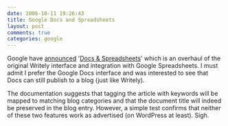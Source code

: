 ```yaml
---
date: 2006-10-11 19:26:43
title: Google Docs and Spreadsheets
layout: post
comments: true
categories: google
---
```

Google have [announced](http://www.google.com/google-d-s/whatsnew.html)
'[Docs & Spreadsheets](http://www.techcrunch.com/2006/10/10/google-docs-spreadsheets-launches)'
which is an overhaul of the original Writely interface and integration
with Google Spreadsheets. I must admit I prefer the Google Docs
interface and was interested to see that Docs can still publish to a
blog (just like Writely).

The documentation suggests that tagging the article with keywords will
be mapped to matching blog categories and that the document title will
indeed be preserved in the blog entry. However, a simple test confirms
that neither of these two features work as advertised (on WordPress at
least). Sigh.

